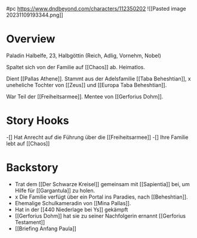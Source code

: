#pc 
https://www.dndbeyond.com/characters/112350202
![[Pasted image 20231109193344.png]]
# Overview

Paladin Halbelfe, 23, Halbgöttin
(Reich, Adlig, Vornehm, Nobel)

Spaltet sich von der Familie auf [[Chaos]] ab. Heimatlos.

Dient [[Pallas Athene]].  Stammt aus der Adelsfamilie [[Taba Beheshtian]], 
x uneheliche Tochter von [[Zeus]] und [[Europa Taba Beheshtian]].

War Teil der [[Freiheitsarmee]].
Mentee von [[Gerforius Dohm]].
# Story Hooks
-[] Hat Anrecht auf die Führung über die [[Freiheitsarmee]]
-[] Ihre Familie lebt auf [[Chaos]]
# Backstory
- Trat dem [[Der Schwarze Kreisel]] gemeinsam mit [[Sapientia]] bei, um Hilfe für [[Gargantula]] zu holen.
- x Die Familie verfügt über ein Portal ins Paradies, nach [[Beheshtian]].
- Ehemalige Schulkameradin von [[Mina Pallas]].
- Hat in der [[440 Niederlage bei Ys]] gekämpft
- [[Gerforius Dohm]] hat sie zu seiner Nachfolgerin ernannt [[Gerforius Testament]]
- [[Briefing Anfang Paula]]